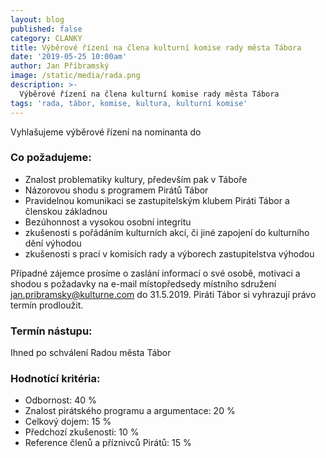 ```yaml
---
layout: blog
published: false
category: CLANKY
title: Výběrové řízení na člena kulturní komise rady města Tábora
date: '2019-05-25 10:00am'
author: Jan Příbramský
image: /static/media/rada.png
description: >-
  Výběrové řízení na člena kulturní komise rady města Tábora
tags: 'rada, tábor, komise, kultura, kulturní komise'
---
```


Vyhlašujeme výběrové řízení na nominanta do 

### Co požadujeme:
- Znalost problematiky kultury, především pak v Táboře
- Názorovou shodu s programem Pirátů Tábor
- Pravidelnou komunikaci se zastupitelským klubem Piráti Tábor a členskou základnou
- Bezúhonnost a vysokou osobní integritu
- zkušenosti s pořádáním kulturních akcí, či jiné zapojení do kulturního dění výhodou
- zkušenosti s prací v komisích rady a výborech zastupitelstva výhodou

Případné zájemce prosíme o zaslání informací o své osobě, motivaci a shodou s požadavky na e-mail místopředsedy místního sdružení jan.pribramsky@kulturne.com do 31.5.2019. Piráti Tábor si vyhrazují právo termín prodloužit. 
 
### Termín nástupu: 
Ihned po schválení Radou města Tábor
 
### Hodnotící kritéria:
 - Odbornost: 40 %
- Znalost pirátského programu a argumentace: 20 %
- Celkový dojem: 15 %
- Předchozí zkušenosti: 10 %
- Reference členů a příznivců Pirátů: 15 %
